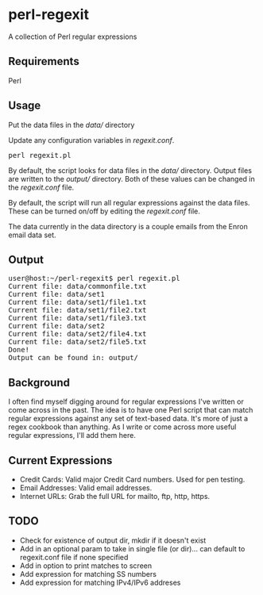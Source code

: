 perl-regexit
============

A collection of Perl regular expressions

Requirements
------------

Perl

Usage
-----

Put the data files in the _data/_ directory

Update any configuration variables in _regexit.conf_.

<pre>
perl regexit.pl
</pre>

By default, the script looks for data files in the _data/_ directory. Output files are written to the _output/_ directory. Both of these values can be changed in the _regexit.conf_ file.

By default, the script will run all regular expressions against the data files. These can be turned on/off by editing the _regexit.conf_ file.

The data currently in the data directory is a couple emails from the Enron email data set.

Output
------
<pre>
user@host:~/perl-regexit$ perl regexit.pl
Current file: data/commonfile.txt
Current file: data/set1
Current file: data/set1/file1.txt
Current file: data/set1/file2.txt
Current file: data/set1/file3.txt
Current file: data/set2
Current file: data/set2/file4.txt
Current file: data/set2/file5.txt
Done!
Output can be found in: output/
</pre>

Background
----------

I often find myself digging around for regular expressions I've written or come across in the past. The idea is to have one Perl script that can match regular expressions against any set of text-based data. It's more of just a regex cookbook than anything. As I write or come across more useful regular expressions, I'll add them here.

Current Expressions
-------------------

* Credit Cards: Valid major Credit Card numbers. Used for pen testing.
* Email Addresses: Valid email addresses.
* Internet URLs: Grab the full URL for mailto, ftp, http, https.

TODO
----
* Check for existence of output dir, mkdir if it doesn't exist
* Add in an optional param to take in single file (or dir)... can default to regexit.conf file if none specified
* Add in option to print matches to screen
* Add expression for matching SS numbers
* Add expression for matching IPv4/IPv6 addreses
